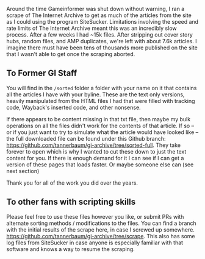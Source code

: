 Around the time Gameinformer was shut down without warning, I ran a scrape of The Internet Archive to get as much of the articles from the site as I could using the program SiteSucker. Limitations involving the speed and rate limits of The Internet Archive meant this was an incredibly slow process. After a few weeks I had ~15k files. After stripping out cover story hubs, random files, and AMP duplicates, we're left with about 7.6k articles. I imagine there must have been tens of thousands more published on the site that I wasn't able to get once the scraping aborted. 

## To Former GI Staff 
You will find in the `/sorted` folder a folder with your name on it that contains all the articles I have with your byline. These are the text only versions, heavily manipulated from the HTML files I had that were filled with tracking code, Wayback's inserted code, and other nonsense. 

If there appears to be content missing in that txt file, then maybe my bulk operations on all the files didn't work for the contents of that article. If so – or if you just want to try to simulate what the article would have looked like – the full downloaded file can be found under this Github branch: https://github.com/tannerbaum/gi-archive/tree/sorted-full. They take forever to open which is why I wanted to cut these down to just the text content for you. If there is enough demand for it I can see if I can get a version of these pages that loads faster. Or maybe someone else can (see next section)

Thank you for all of the work you did over the years. 

## To other fans with scripting skills 
Please feel free to use these files however you like, or submit PRs with alternate sorting methods / modifications to the files. You can find a branch with the initial results of the scrape here, in case I screwed up somewhere. https://github.com/tannerbaum/gi-archive/tree/scrape. This also has some log files from SiteSucker in case anyone is especially familiar with that software and knows a way to resume the scraping. 

